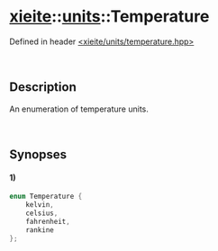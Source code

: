 # [xieite](../../xieite.md)\:\:[units](../../units.md)\:\:Temperature
Defined in header [<xieite/units/temperature.hpp>](../../../include/xieite/units/temperature.hpp)

&nbsp;

## Description
An enumeration of temperature units.

&nbsp;

## Synopses
#### 1)
```cpp
enum Temperature {
	kelvin,
	celsius,
	fahrenheit,
	rankine
};
```
